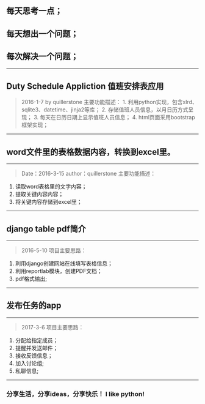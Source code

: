 ## 每天思考一点；
## 每天想出一个问题；
## 每次解决一个问题；
---

## Duty Schedule Appliction  值班安排表应用
> 2016-1-7 by quillerstone
  > 主要功能描述：
    1. 利用python实现，包含xlrd、sqlite3、datetime、jinja2等库；
    2. 存储值班人员信息，以月日历方式呈现；
    3. 每天在日历日期上显示值班人员信息；
    4. html页面采用bootstrap框架实现；
---

## word文件里的表格数据内容，转换到excel里。
---
> Date：2016-3-15 author：quillerstone
  > 主要功能描述：
  1. 读取word表格里的文字内容；
  2. 提取关键内容内容；
  3. 将关键内容存储到excel里；
---

## django table pdf简介
---

> 2016-5-10
  >项目主要思路：
  1. 利用django创建网站在线填写表格信息；
  2. 利用reportlab模块，创建PDF文档；
  3. pdf格式输出;
---

## 发布任务的app
---
>2017-3-6
  >项目主要思路：
  1. 分配给指定成员；
  2. 提醒并发送邮件；
  3. 接收反馈信息；
  4. 加入讨论组;
  5. 私聊信息;
 ---
### 分享生活，分享ideas，分享快乐！ I like python!